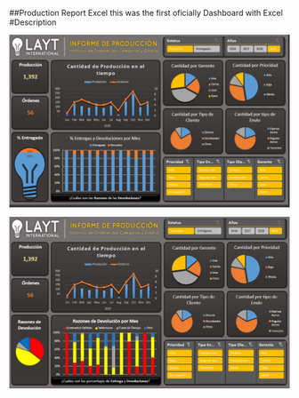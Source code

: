 ##Production Report Excel 
this was the first oficially Dashboard with Excel
#Description



![alt text](image.png)

![alt text](image-1.png)
